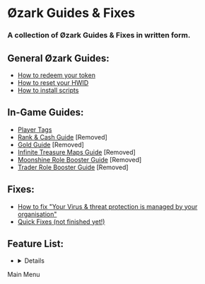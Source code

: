 # Øzark Guides & Fixes
### A collection of Øzark Guides & Fixes in written form.

## General Øzark Guides:
- [How to redeem your token](https://github.com/GHXIIST/Ozark-Guides/blob/master/General%20Guides/How%20to%20redeem%20your%20token.md)
- [How to reset your HWID](https://github.com/GHXIIST/Ozark-Guides/blob/master/General%20Guides/How%20to%20reset%20your%20HWID.md)
- [How to install scripts](https://github.com/GHXIIST/Ozark-Guides/blob/master/General%20Guides/How%20to%20install%20scripts.md)

## In-Game Guides:
- [Player Tags](https://github.com/GHXIIST/Ozark-Guides/blob/master/In-Game%20Guides/Player%20Tags.md)
- [Rank & Cash Guide](https://github.com/GHXIIST/Ozark-Guides/blob/master/In-Game%20Guides/Fast%20Rank%20and%20Cash%20guide.md) [Removed]
- [Gold Guide](https://github.com/GHXIIST/Ozark-Guides/blob/master/In-Game%20Guides/Gold%20Guide.md) [Removed]
- [Infinite Treasure Maps Guide](https://github.com/GHXIIST/Ozark-Guides/blob/master/In-Game%20Guides/How%20to%20use%20infinite%20treasure%20maps.md) [Removed]
- [Moonshine Role Booster Guide](https://github.com/GHXIIST/Ozark-Guides/blob/master/In-Game%20Guides/How%20to%20use%20Moonshine%20Role%20Booster.md) [Removed]
- [Trader Role Booster Guide](https://github.com/GHXIIST/Ozark-Guides/blob/master/In-Game%20Guides/How%20to%20use%20Trader%20Role%20Booster.md) [Removed]

## Fixes:
- [How to fix "Your Virus & threat protection is managed by your organisation"](https://github.com/GHXIIST/Ozark-Guides/blob/master/Fixes/How%20to%20fix%20%22Your%20Virus%20%26%20threat%20protection%20is%20managed%20by%20your%20organisation%22.md)
- [Quick Fixes (not finished yet!)](https://github.com/GHXIIST/Ozark-Guides/blob/master/Fixes/Quick%20Fixes.md)

## Feature List:
- <details>
<summary>Main Menu</summary>
<img src="">
</details>